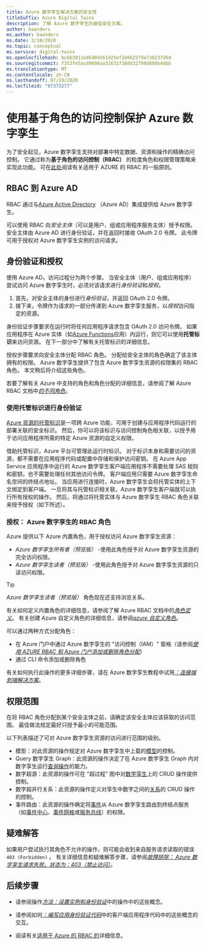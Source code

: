 ```yaml
---
title: Azure 数字孪生解决方案的安全性
titleSuffix: Azure Digital Twins
description: 了解 Azure 数字孪生的最佳安全方案。
author: baanders
ms.author: baanders
ms.date: 3/18/2020
ms.topic: conceptual
ms.service: digital-twins
ms.openlocfilehash: bc6b3911ed6d04561d25ef166625f9e73023726d
ms.sourcegitcommit: f353fe5acd9698aa31631f38dd32790d889b4dbb
ms.translationtype: MT
ms.contentlocale: zh-CN
ms.lasthandoff: 07/29/2020
ms.locfileid: "87373277"
---
```

# <a name="secure-azure-digital-twins-with-role-based-access-control"></a>使用基于角色的访问控制保护 Azure 数字孪生

为了安全起见，Azure 数字孪生支持对部署中特定数据、资源和操作的精确访问控制。 它通过称为**基于角色的访问控制（RBAC）** 的粒度角色和权限管理策略来实现此功能。 可在[此处](../role-based-access-control/overview.md)阅读有关适用于 AZURE 的 RBAC 的一般原则。

## <a name="rbac-through-azure-ad"></a>RBAC 到 Azure AD

RBAC 通过与[Azure Active Directory](../active-directory/fundamentals/active-directory-whatis.md) （Azure AD）集成提供给 Azure 数字孪生。

可以使用 RBAC 向*安全主体*（可以是用户、组或应用程序服务主体）授予权限。 安全主体由 Azure AD 进行身份验证，并在返回时接收 OAuth 2.0 令牌。 此令牌可用于授权对 Azure 数字孪生实例的访问请求。

## <a name="authentication-and-authorization"></a>身份验证和授权

使用 Azure AD，访问过程分为两个步骤。 当安全主体（用户、组或应用程序）尝试访问 Azure 数字孪生时，必须对该请求进行*身份验证*和*授权*。 

1. 首先，对安全主体的身份进行*身份验证*，并返回 OAuth 2.0 令牌。
2. 接下来，令牌作为请求的一部分传递到 Azure 数字孪生服务，以*授权*访问指定的资源。

身份验证步骤要求在运行时将任何应用程序请求包含 OAuth 2.0 访问令牌。 如果应用程序在 Azure 实体（如[Azure Functions](../azure-functions/functions-overview.md)应用）内运行，则它可以使用**托管标识**来访问资源。 在下一部分中了解有关托管标识的详细信息。

授权步骤要求向安全主体分配 RBAC 角色。 分配给安全主体的角色确定了该主体拥有的权限。 Azure 数字孪生提供了包含 Azure 数字孪生资源的权限集的 RBAC 角色。 本文稍后将介绍这些角色。

若要了解有关 Azure 中支持的角色和角色分配的详细信息，请参阅了解 Azure RBAC 文档中[*的不同角色*](../role-based-access-control/rbac-and-directory-admin-roles.md)。

### <a name="authentication-with-managed-identities"></a>使用托管标识进行身份验证

[Azure 资源的托管标识](../active-directory/managed-identities-azure-resources/overview.md)是一项跨 Azure 功能，可用于创建与应用程序代码运行的部署关联的安全标识。 然后，你可以将该标识与访问控制角色相关联，以授予用于访问应用程序所需的特定 Azure 资源的自定义权限。

借助托管标识，Azure 平台可管理此运行时标识。 对于标识本身和需要访问的资源，都不需要在应用程序代码或配置中存储和保护访问密钥。 在 Azure App Service 应用程序中运行的 Azure 数字孪生客户端应用程序不需要处理 SAS 规则和密钥，也不需要处理任何其他访问令牌。 客户端应用只需要 Azure 数字孪生命名空间的终结点地址。 当应用进行连接时，Azure 数字孪生会将托管实体的上下文绑定到客户端。 一旦将其与托管标识相关联，Azure 数字孪生客户端就可以执行所有授权的操作。 然后，将通过将托管实体与 Azure 数字孪生 RBAC 角色关联来授予授权（如下所述）。

### <a name="authorization-rbac-roles-for-azure-digital-twins"></a>授权： Azure 数字孪生的 RBAC 角色

Azure 提供以下 Azure 内置角色，用于授权访问 Azure 数字孪生资源：
* *Azure 数字孪生所有者（预览版）* -使用此角色授予对 Azure 数字孪生资源的完全访问权限。
* *Azure 数字孪生读者（预览版）* -使用此角色授予对 Azure 数字孪生资源的只读访问权限。

> [!TIP]
> *Azure 数字孪生读者（预览版）* 角色现在还支持浏览关系。

有关如何定义内置角色的详细信息，请参阅了解 Azure RBAC 文档中的[*角色定义*](../role-based-access-control/role-definitions.md)。 有关创建 Azure 自定义角色的详细信息，请参阅[*azure 自定义角色*](../role-based-access-control/custom-roles.md)。

可以通过两种方式分配角色：
* 在 Azure 门户中通过 Azure 数字孪生的 "访问控制（IAM）" 窗格（请参阅[*使用 AZURE RBAC 和 Azure 门户添加或删除角色分配*](../role-based-access-control/role-assignments-portal.md)）
* 通过 CLI 命令添加或删除角色

有关如何执行此操作的更多详细步骤，请在 Azure 数字孪生教程中试用[*：连接端到端解决方案*](tutorial-end-to-end.md)。

## <a name="permission-scopes"></a>权限范围

在将 RBAC 角色分配到某个安全主体之前，请确定该安全主体应该获取的访问范围。 最佳做法规定最好只授予最小的可能范围。

以下列表描述了可对 Azure 数字孪生资源的访问进行范围的级别。
* 模型：对此资源的操作规定对 Azure 数字孪生中上载的[模型](concepts-models.md)的控制。
* Query 数字孪生 Graph：此资源的操作决定了在 Azure 数字孪生 Graph 内对数字孪生运行[查询操作](concepts-query-language.md)的能力。
* 数字超源：此资源的操作可在 "超过程" 图中对[数字孪生](concepts-twins-graph.md)上的 CRUD 操作提供控制。
* 数字超并行关系：此资源的操作定义对孪生中数字之间的[关系](concepts-twins-graph.md)的 CRUD 操作的控制。
* 事件路由：此资源的操作确定将[事件](concepts-route-events.md)从 Azure 数字孪生路由到终结点服务（如[事件中心](../event-hubs/event-hubs-about.md)、[事件网格](../event-grid/overview.md)或[服务总线](../service-bus-messaging/service-bus-messaging-overview.md)）的权限。

## <a name="troubleshooting"></a>疑难解答

如果用户尝试执行其角色不允许的操作，则可能会收到来自服务请求读取的错误 `403 (Forbidden)` 。 有关详细信息和疑难解答步骤，请参阅[*故障排除： Azure 数字孪生请求失败，状态为：403（禁止访问）*](troubleshoot-error-403.md)。

## <a name="next-steps"></a>后续步骤

* 请参阅操作[*方法：设置实例和身份验证*](how-to-set-up-instance-scripted.md)中的操作中的这些概念。

* 请参阅如何[*：编写应用身份验证代码*](how-to-authenticate-client.md)中的客户端应用程序代码中的这些概念的交互。

* 阅读有关[适用于 Azure 的 RBAC 的](../role-based-access-control/overview.md)详细信息。
